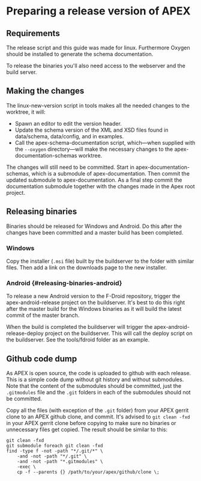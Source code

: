 Preparing a release version of APEX
===================================

Requirements
------------

The release script and this guide was made for linux. Furthermore Oxygen should
be installed to generate the schema documentation.

To release the binaries you'll also need access to the webserver and the build
server.

Making the changes
------------------

The linux-new-version script in tools makes all the needed changes to the
worktree, it will:

* Spawn an editor to edit the version header.
* Update the schema version of the XML and XSD files found in data/schema,
  data/config, and in examples.
* Call the apex-schema-documentation script, which&mdash;when supplied with
  the `--oxygen` directory&mdash;will make the necessary changes to the
  apex-documentation-schemas worktree.

The changes will still need to be committed. Start in
apex-documentation-schemas, which is a submodule of apex-documentation. Then
commit the updated submodule to apex-documentation. As a final step commit the
documentation submodule together with the changes made in the Apex root project.

Releasing binaries
------------------

Binaries should be released for Windows and Android. Do this after the
changes have been committed and a master build has been completed.

### Windows

Copy the installer (`.msi` file) built by the buildserver to the folder with
similar files. Then add a link on the downloads page to the new installer.

### Android {#releasing-binaries-android}

To release a new Android version to the F-Droid repository, trigger the
apex-android-release project on the buildserver. It's best to do this right
after the master build for the Windows binaries as it will build the latest
commit of the master branch.

When the build is completed the buildserver will trigger the
apex-android-release-deploy project on the buildserver. This will call the
deploy script on the buildserver. See the tools/fdroid folder as an example.

Github code dump
----------------

As APEX is open source, the code is uploaded to github with each release. This
is a simple code dump without git history and without submodules. Note that the
content of the submodules should be committed, just the `.gitmodules` file and
the `.git` folders in each of the submodules should not be committed.

Copy all the files (with exception of the `.git` folder) from your APEX gerrit
clone to an APEX github clone, and commit. It's advised to `git clean -fxd` in
your APEX gerrit clone before copying to make sure no binaries or unnecessary
files get copied. The result should be similar to this:

```shell
git clean -fxd
git submodule foreach git clean -fxd
find -type f -not -path "*/.git/*" \
    -and -not -path "*/.git" \
    -and -not -path "*.gitmodules" \
    -exec \
    cp -f --parents {} /path/to/your/apex/github/clone \;
```
